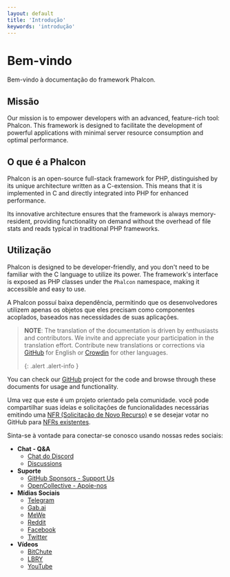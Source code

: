 ```yaml
---
layout: default
title: 'Introdução'
keywords: 'introdução'
---
```


# Bem-vindo
Bem-vindo à documentação do framework Phalcon.

## Missão
Our mission is to empower developers with an advanced, feature-rich tool: Phalcon. This framework is designed to facilitate the development of powerful applications with minimal server resource consumption and optimal performance.

## O que é a Phalcon
Phalcon is an open-source full-stack framework for PHP, distinguished by its unique architecture written as a C-extension. This means that it is implemented in C and directly integrated into PHP for enhanced performance.

Its innovative architecture ensures that the framework is always memory-resident, providing functionality on demand without the overhead of file stats and reads typical in traditional PHP frameworks.

## Utilização
Phalcon is designed to be developer-friendly, and you don't need to be familiar with the C language to utilize its power. The framework's interface is exposed as PHP classes under the `Phalcon` namespace, making it accessible and easy to use.

A Phalcon possuí baixa dependência, permitindo que os desenvolvedores utilizem apenas os objetos que eles precisam como componentes acoplados, baseados nas necessidades de suas aplicações.

> **NOTE**: The translation of the documentation is driven by enthusiasts and contributors. We invite and appreciate your participation in the translation effort. Contribute new translations or corrections via [GitHub][github_docs] for English or [Crowdin][crowdin] for other languages. 
> 
> {: .alert .alert-info }

You can check our [GitHub][github] project for the code and browse through these documents for usage and functionality.

Uma vez que este é um projeto orientado pela comunidade. você pode compartilhar suas ideias e solicitações de funcionalidades necessárias emitindo uma [NFR (Solicitação de Novo Recurso)](new-feature-request) e se desejar votar no GitHub para [NFRs existentes](new-feature-request-list).

Sinta-se à vontade para conectar-se conosco usando nossas redes sociais:

- **Chat - Q&A**
  - [Chat do Discord](https://phalcon.io/discord)
  - [Discussions](https://phalcon.io/discussions)
- **Suporte**
  - [GitHub Sponsors - Support Us](https://github.com/sponsors/phalcon)
  - [OpenCollective - Apoie-nos](https://phalcon.io/fund)
- **Mídias Sociais**
  - [Telegram](https://phalcon.io/telegram)
  - [Gab.ai](https://phalcon.io/gab)
  - [MeWe](https://phalcon.io/mewe)
  - [Reddit](https://phalcon.io/reddit)
  - [Facebook](https://phalcon.io/fb)
  - [Twitter](https://phalcon.io/t)
- **Vídeos**
  - [BitChute](https://phalcon.io/bitchute)
  - [LBRY](https://phalcon.io/lbry)
  - [YouTube](https://phalcon.io/youtube)

[crowdin]: https://crowdin.com/project/phalcon-documentation
[github]: https://github.com/phalcon/cphalcon
[github_docs]: https://github.com/phalcon/docs
